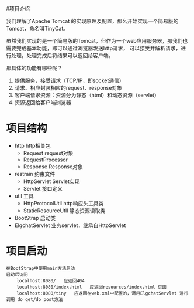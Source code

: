 #项目介绍

我们理解了Apache Tomcat 的实现原理及配置，那么开始实现一个简易版的Tomcat，命名叫TinyCat。

虽然我们实现的是一个简易版的Tomcat，但作为一个web应用服务器，那我们也需要完成基本功能，即可以通过浏览器发送http请求，
可以接受并解析请求，进行处理，处理完成后将结果可以返回给客户端。

那具体的功能有哪些呢？
1. 提供服务，接受请求（TCP/IP，即socket通信）
2. 请求、相应封装相应的request、response对象
3. 客户端请求资源：资源分为静态（html）和动态资源（servlet）
4. 资源返回给客户端浏览器


# 项目结构
* http  http相关包
  * Request  request对象
  * RequestProcessor
  * Response    Response对象
* restrain  约束文件
  * HttpServlet Servlet实现
  * Servlet  接口定义
* util 工具
  * HttpProtocolUtil    http响应头工具类
  * StaticResourceUtIl  静态资源读取类
* BootStrap     启动类
* ElgchatServlet  业务servlet，继承自HttpServlet



# 项目启动
    在BootStrap中使用main方法启动
    启动后访问 
        localhost:8080/   应返回404
        localhost:8080/index.html   应返回resources/index.html 页面
        localhost:8080/tiny   应返回在web.xml中配置的，调用ElgchatServlet 进行调用 do get/do post方法
    
